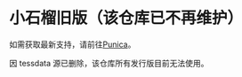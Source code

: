 # 小石榴旧版（该仓库已不再维护）

如需获取最新支持，请前往[Punica](https://github.com/Kiteio/Punica)。

因 tessdata 源已删除，该仓库所有发行版目前无法使用。
